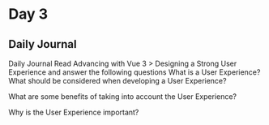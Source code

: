 # Day 3

## Daily Journal

Daily Journal
Read Advancing with Vue 3 > Designing a Strong User Experience and answer the following questions
What is a User Experience? What should be considered when developing a User Experience?

What are some benefits of taking into account the User Experience?

Why is the User Experience important?